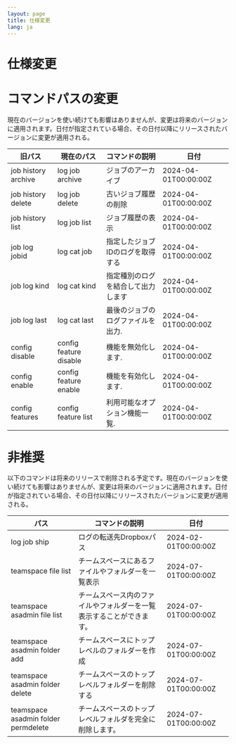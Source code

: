 ```yaml
---
layout: page
title: 仕様変更
lang: ja
---
```


# 仕様変更

# コマンドパスの変更

現在のバージョンを使い続けても影響はありませんが、変更は将来のバージョンに適用されます。日付が指定されている場合、その日付以降にリリースされたバージョンに変更が適用される。

| 旧パス              | 現在のパス             | コマンドの説明                     | 日付                 |
|---------------------|------------------------|------------------------------------|----------------------|
| job history archive | log job archive        | ジョブのアーカイブ                 | 2024-04-01T00:00:00Z |
| job history delete  | log job delete         | 古いジョブ履歴の削除               | 2024-04-01T00:00:00Z |
| job history list    | log job list           | ジョブ履歴の表示                   | 2024-04-01T00:00:00Z |
| job log jobid       | log cat job            | 指定したジョブIDのログを取得する   | 2024-04-01T00:00:00Z |
| job log kind        | log cat kind           | 指定種別のログを結合して出力します | 2024-04-01T00:00:00Z |
| job log last        | log cat last           | 最後のジョブのログファイルを出力.  | 2024-04-01T00:00:00Z |
| config disable      | config feature disable | 機能を無効化します.                | 2024-04-01T00:00:00Z |
| config enable       | config feature enable  | 機能を有効化します.                | 2024-04-01T00:00:00Z |
| config features     | config feature list    | 利用可能なオプション機能一覧.      | 2024-04-01T00:00:00Z |

# 非推奨

以下のコマンドは将来のリリースで削除される予定です。現在のバージョンを使い続けても影響はありませんが、変更は将来のバージョンに適用されます。日付が指定されている場合、その日付以降にリリースされたバージョンに変更が適用される。

| パス                                | コマンドの説明                                                       | 日付                 |
|-------------------------------------|----------------------------------------------------------------------|----------------------|
| log job ship                        | ログの転送先Dropboxパス                                              | 2024-02-01T00:00:00Z |
| teamspace file list                 | チームスペースにあるファイルやフォルダーを一覧表示                   | 2024-07-01T00:00:00Z |
| teamspace asadmin file list         | チームスペース内のファイルやフォルダーを一覧表示することができます。 | 2024-07-01T00:00:00Z |
| teamspace asadmin folder add        | チームスペースにトップレベルのフォルダーを作成                       | 2024-07-01T00:00:00Z |
| teamspace asadmin folder delete     | チームスペースのトップレベルフォルダーを削除する                     | 2024-07-01T00:00:00Z |
| teamspace asadmin folder permdelete | チームスペースのトップレベルフォルダを完全に削除します。             | 2024-07-01T00:00:00Z |


